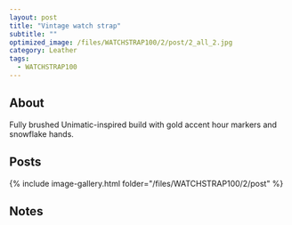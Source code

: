 ```yaml
---
layout: post
title: "Vintage watch strap"
subtitle: "" 
optimized_image: /files/WATCHSTRAP100/2/post/2_all_2.jpg
category: Leather
tags:
  - WATCHSTRAP100
---
```


## About

Fully brushed Unimatic-inspired build with gold accent hour markers and snowflake hands.⁠

## Posts

{% include image-gallery.html folder="/files/WATCHSTRAP100/2/post" %}

## Notes


